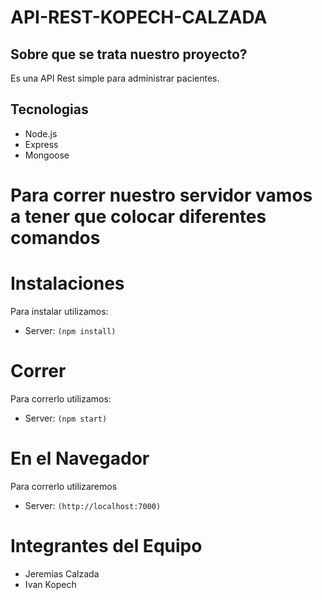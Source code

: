 # API-REST-KOPECH-CALZADA

## Sobre que se trata nuestro proyecto?

Es una API Rest simple para administrar pacientes.

## Tecnologias

- Node.js
- Express
- Mongoose


# Para correr nuestro servidor vamos a tener que colocar diferentes comandos

# Instalaciones
Para instalar utilizamos:
- Server: `(npm install)`

# Correr 
Para correrlo utilizamos:
- Server: `(npm start)`

# En el Navegador
Para correrlo utilizaremos
- Server: `(http://localhost:7000)`

# Integrantes del Equipo

- Jeremias Calzada
- Ivan Kopech


